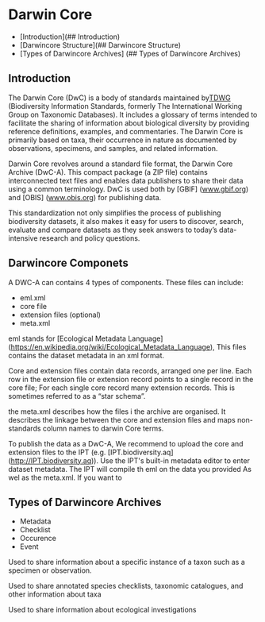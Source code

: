 # Darwin Core

* [Introduction](## Introduction)
* [Darwincore Structure](## Darwincore Structure)
* [Types of Darwincore Archives] (## Types of Darwincore Archives)

## Introduction

The Darwin Core (DwC) is a body of standards maintained by[TDWG](https://www.tdwg.org)  (Biodiversity Information Standards, formerly The International Working Group on Taxonomic Databases).
It includes a glossary of terms intended to facilitate the sharing of information about biological diversity by providing reference definitions, examples, and commentaries. The Darwin Core is primarily based on taxa, their occurrence in nature as documented by observations, specimens, and samples, and related information.

Darwin Core revolves around a standard file format, the Darwin Core Archive (DwC-A). This compact package (a ZIP file) contains interconnected text files and enables data publishers to share their data using a common terminology. DwC is used both by [GBIF] (www.gbif.org) and [OBIS] (www.obis.org) for publishing data.
 
This standardization not only simplifies the process of publishing biodiversity datasets, it also makes it easy for users to discover, search, evaluate and compare datasets as they seek answers to today’s data-intensive research and policy questions.


## Darwincore Componets
A DWC-A can contains 4 types of components. These files can include:

* eml.xml
* core file
* extension files (optional)
* meta.xml

eml stands for [Ecological Metadata Language] (https://en.wikipedia.org/wiki/Ecological_Metadata_Language), This files contains the dataset metadata in an xml format.

Core and extension files contain data records, arranged one per line. Each row in the extension file or extension record points to a single record in the core file; For each single core record many extension records. This is sometimes referred to as a “star schema”.

the meta.xml describes how the files i the archive are organised. It describes the linkage between the core and extension files and maps non-standards column names to darwin Core terms.

To publish the data as a DwC-A, We recommend to upload the core and extension files to the IPT (e.g. [IPT.biodiversity.aq] (http://IPT.biodiversity.aq)). Use the IPT's built-in metadata editor to enter dataset metadata. The IPT will compile th eml on the data you provided As wel as the meta.xml. If you want to 

## Types of Darwincore Archives
* Metadata
* Checklist
* Occurence
* Event

Used to share information about a specific instance of a taxon such as a specimen or observation.

Used to share annotated species checklists, taxonomic catalogues, and other information about taxa

Used to share information about ecological investigations 

